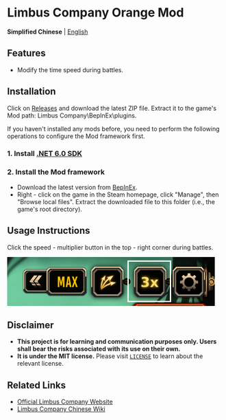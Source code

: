 # Limbus Company Orange Mod

**Simplified Chinese** | [English](./.github/EN_README.md) 

## Features
- Modify the time speed during battles.

## Installation
Click on [Releases](https://github.com/mmbb2w4r6y8i/LimbusOrange/releases) and download the latest ZIP file. Extract it to the game's Mod path: Limbus Company\BepInEx\plugins.

If you haven't installed any mods before, you need to perform the following operations to configure the Mod framework first.

### 1. Install [.NET 6.0 SDK](https://dotnet.microsoft.com/zh-cn/download/dotnet/thank-you/sdk-6.0.406-windows-x64-installer)
### 2. Install the Mod framework
- Download the latest version from [BepInEx](https://github.com/LocalizeLimbusCompany/BepInEx_For_LLC).
- Right - click on the game in the Steam homepage, click "Manage", then "Browse local files". Extract the downloaded file to this folder (i.e., the game's root directory).

## Usage Instructions
Click the speed - multiplier button in the top - right corner during battles.

![image](/doc/image/Instruction.png)

## Disclaimer
- **This project is for learning and communication purposes only. Users shall bear the risks associated with its use on their own.**
- **It is under the MIT license.** Please visit [`LICENSE`](./LICENSE) to learn about the relevant license.

## Related Links
- [Official Limbus Company Website](https://www.zeroasso.top)
- [Limbus Company Chinese Wiki](https://limbuscompany.huijiwiki.com)